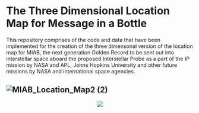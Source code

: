 # The Three Dimensional Location Map for Message in a Bottle
This repository comprises of the code and data that have been implemented for the creation of the three dimensonal version of the location map for MIAB, the next generation Golden Record to be sent out into interstellar space aboard the proposed Interstellar Probe as a part of the IP mission by NASA and APL, Johns Hopkins University and other future missions by NASA and international space agencies. 

![MIAB_Location_Map2 (2)](https://user-images.githubusercontent.com/72024767/227725758-796cbabb-2bcb-4fcb-bd7e-e9f01591b63e.png)
-------------------------------------------------------------------------------------------------------------------------------------
<p align="center">
  <img src="https://planetaryprotection.jpl.nasa.gov/resources/img/layout/logo_nasa_trio_black@2x.png">
</p>  



